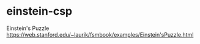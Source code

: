 # einstein-csp

Einstein's Puzzle
<https://web.stanford.edu/~laurik/fsmbook/examples/Einstein'sPuzzle.html>
